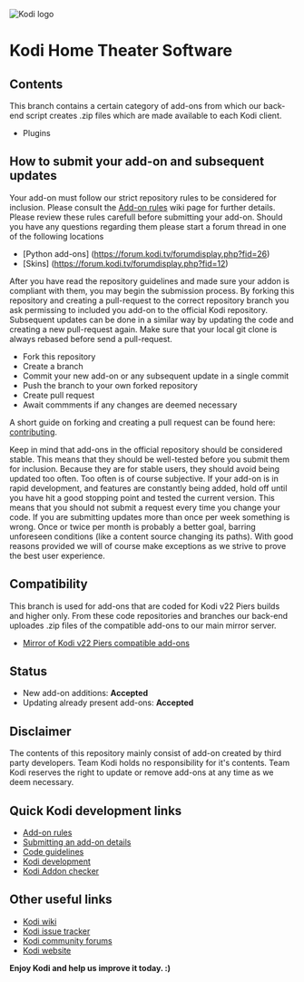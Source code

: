 ![Kodi logo](https://raw.githubusercontent.com/xbmc/xbmc/master/media/banner.png)
# Kodi Home Theater Software


## Contents

This branch contains a certain category of add-ons from which our back-end script creates .zip files which are made available to each Kodi client.
* Plugins

## How to submit your add-on and subsequent updates ##

Your add-on must follow our strict repository rules to be considered for inclusion. Please consult the [Add-on rules](https://kodi.wiki/view/Add-on_rules) wiki page for further details. Please review these rules carefull before submitting your add-on. Should you have any questions regarding them please start a forum thread in one of the following locations
* [Python add-ons] (https://forum.kodi.tv/forumdisplay.php?fid=26)
* [Skins] (https://forum.kodi.tv/forumdisplay.php?fid=12)

After you have read the repository guidelines and made sure your addon is compliant with them, you may begin the submission process. By forking this repository and creating a pull-request to the correct repository branch you ask permissing to included you add-on to the official Kodi repository. Subsequent updates can be done in a similar way by updating the code and creating a new pull-request again. Make sure that your local git clone is always rebased before send a pull-request.

* Fork this repository
* Create a branch
* Commit your new add-on or any subsequent update in a single commit
* Push the branch to your own forked repository
* Create pull request
* Await commments if any changes are deemed necessary

A short guide on forking and creating a pull request can be found here: [contributing](https://github.com/xbmc/repo-plugins/blob/master/CONTRIBUTING.md).

Keep in mind that add-ons in the official repository should be considered stable. This means that they should be well-tested before you submit them for inclusion. Because they are for stable users, they should avoid being updated too often. Too often is of course subjective. If your add-on is in rapid development, and features are constantly being added, hold off until you have hit a good stopping point and tested the current version.
This means that you should not submit a request every time you change your code. If you are submitting updates more than once per week something is wrong. Once or twice per month is probably a better goal, barring unforeseen conditions (like a content source changing its paths). With good reasons provided we will of course make exceptions as we strive to prove the best user experience.

## Compatibility

This branch is used for add-ons that are coded for Kodi v22 Piers builds and higher only. From these code repositories and branches our back-end uploades .zip files of the compatible add-ons to our main mirror server.
* [Mirror of Kodi v22 Piers compatible add-ons](https://mirrors.kodi.tv/addons/piers/)

## Status

* New add-on additions: **Accepted**
* Updating already present add-ons: **Accepted**

## Disclaimer ##

The contents of this repository mainly consist of add-on created by third party developers. Team Kodi holds no responsibility for it's contents.
Team Kodi reserves the right to update or remove add-ons at any time as we deem necessary.

## Quick Kodi development links

* [Add-on rules](https://github.com/xbmc/repo-plugins/blob/master/CONTRIBUTING.md)
* [Submitting an add-on details](https://kodi.wiki/view/Submitting_Add-ons)
* [Code guidelines](https://kodi.wiki/view/Official:Code_guidelines_and_formatting_conventions)
* [Kodi development](https://kodi.wiki/view/Development)
* [Kodi Addon checker](https://pypi.org/project/kodi-addon-checker/)

## Other useful links

* [Kodi wiki](https://kodi.wiki/)
* [Kodi issue tracker](https://github.com/xbmc/xbmc/issues)
* [Kodi community forums](https://forum.kodi.tv/)
* [Kodi website](https://kodi.tv/)

**Enjoy Kodi and help us improve it today. :)**
